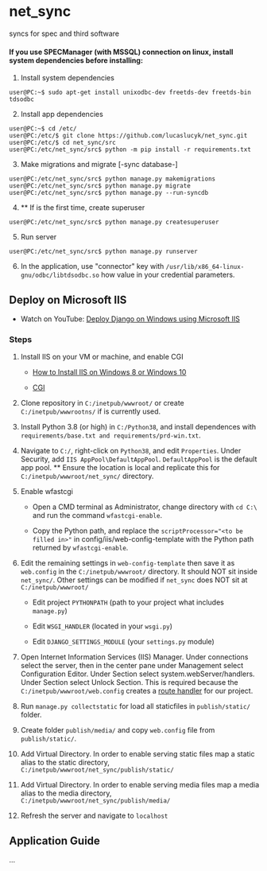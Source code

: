 # net_sync
syncs for spec and third software

#### If you use SPECManager (with MSSQL) connection on linux, install system dependencies before installing:
1. Install system dependencies
```shell
user@PC:~$ sudo apt-get install unixodbc-dev freetds-dev freetds-bin tdsodbc
```

2. Install app dependencies
```shell
user@PC:~$ cd /etc/
user@PC:/etc/$ git clone https://github.com/lucaslucyk/net_sync.git
user@PC:/etc/$ cd net_sync/src
user@PC:/etc/net_sync/src$ python -m pip install -r requirements.txt
```

3. Make migrations and migrate [-sync database-]
```shell
user@PC:/etc/net_sync/src$ python manage.py makemigrations
user@PC:/etc/net_sync/src$ python manage.py migrate
user@PC:/etc/net_sync/src$ python manage.py --run-syncdb
```

4. ** If is the first time, create superuser
```shell
user@PC:/etc/net_sync/src$ python manage.py createsuperuser
```

5. Run server
```shell
user@PC:/etc/net_sync/src$ python manage.py runserver
```

6. In the application, use "connector" key with `/usr/lib/x86_64-linux-gnu/odbc/libtdsodbc.so` how value in your credential parameters.


## Deploy on Microsoft IIS

- Watch on YouTube: [Deploy Django on Windows using Microsoft IIS](https://youtu.be/APCQ15YqqQ0)

### Steps
1. Install IIS on your VM or machine, and enable CGI

    - [How to Install IIS on Windows 8 or Windows 10](https://www.howtogeek.com/112455/how-to-install-iis-8-on-windows-8/)

    - [CGI](https://docs.microsoft.com/en-us/iis/configuration/system.webserver/cgi)

2. Clone repository in `C:/inetpub/wwwroot/` or create `C:/inetpub/wwwrootns/` if is currently used.

3. Install Python 3.8 (or high) in `C:/Python38`, and install dependences with `requirements/base.txt and requirements/prd-win.txt`.

4. Navigate to `C:/`, right-click on `Python38`, and edit `Properties`.
Under Security, add `IIS AppPool\DefaultAppPool`. `DefaultAppPool` is the default app pool.
** Ensure the location is local and replicate this for `C:/inetpub/wwwroot/net_sync/` directory.

5. Enable wfastcgi

    - Open a CMD terminal as Administrator, change directory with `cd C:\` and run the command `wfastcgi-enable`. 
    
    - Copy the Python path, and replace the `scriptProcessor="<to be filled in>"` in config/iis/web-config-template with the Python path returned by `wfastcgi-enable`.

6. Edit the remaining settings in `web-config-template` then save it as `web.config` in the `C:/inetpub/wwwroot/` directory. It should NOT sit inside `net_sync/`. Other settings can be modified if `net_sync` does NOT sit at `C:/inetpub/wwwroot/`

    - Edit project `PYTHONPATH` (path to your project what includes `manage.py`)

    - Edit `WSGI_HANDLER` (located in your `wsgi.py`)

    - Edit `DJANGO_SETTINGS_MODULE` (your `settings.py` module)

7. Open Internet Information Services (IIS) Manager. Under connections select the server, then in the center pane under Management select Configuration Editor. Under Section select system.webServer/handlers. Under Section select Unlock Section. This is required because the `C:/inetpub/wwwroot/web.config` creates a [route handler](https://pypi.org/project/wfastcgi/#route-handlers) for our project.

8. Run `manage.py collectstatic` for load all staticfiles in `publish/static/` folder.

9. Create folder `publish/media/` and copy `web.config` file from `publish/static/`.

10. Add Virtual Directory. In order to enable serving static files map a static alias to the static directory, `C:/inetpub/wwwroot/net_sync/publish/static/`

11. Add Virtual Directory. In order to enable serving media files map a media alias to the media directory, `C:/inetpub/wwwroot/net_sync/publish/media/`

9. Refresh the server and navigate to `localhost`

## Application Guide
...